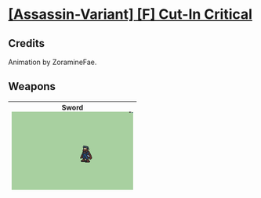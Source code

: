# [\[Assassin-Variant\] \[F\] Cut-In Critical](./)
## Credits

Animation by ZoramineFae.

## Weapons

| <b>Sword</b><br/><img alt="Sword animation" src="./1.%20Sword/Sword.gif"/> |
| :---: |
